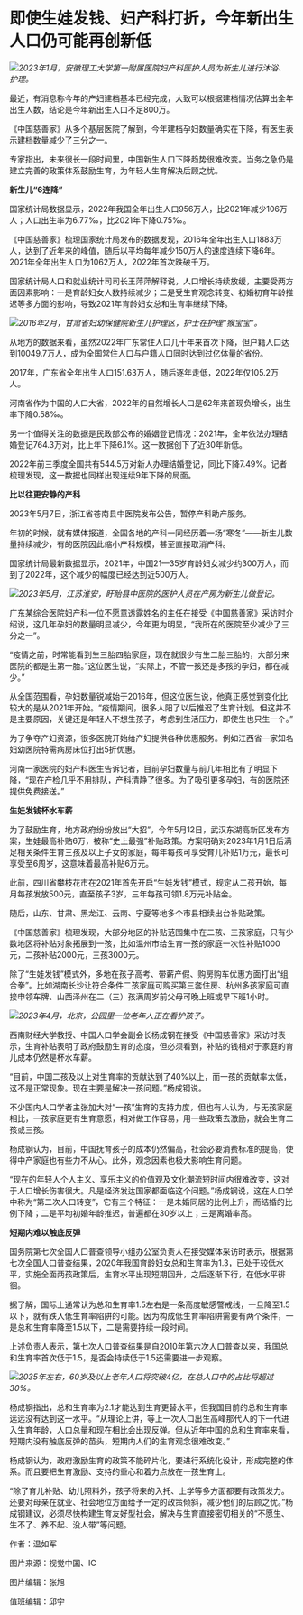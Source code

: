 # 即使生娃发钱、妇产科打折，今年新出生人口仍可能再创新低

![](https://inews.gtimg.com/om_bt/OyDOBTAldpI-czcopV9Q_WfNfU3ebczAPWG2jxGFYOz5cAA/1000)_2023年1月，安徽理工大学第一附属医院妇产科医护人员为新生儿进行沐浴、护理。_

最近，有消息称今年的产妇建档基本已经完成，大致可以根据建档情况估算出全年出生人数，结论是今年新出生人口不足800万。

《中国慈善家》从多个基层医院了解到，今年建档孕妇数量确实在下降，有医生表示建档数量减少了三分之一。

专家指出，未来很长一段时间里，中国新生人口下降趋势很难改变。当务之急仍是建立完善的政策体系鼓励生育，为年轻人生育解决后顾之忧。

**新生儿“6连降”**

国家统计局数据显示，2022年我国全年出生人口956万人，比2021年减少106万人；人口出生率为6.77‰，比2021年下降0.75‰。

《中国慈善家》梳理国家统计局发布的数据发现，2016年全年出生人口1883万人，达到了近年来的峰值，随后以平均每年减少150万人的速度连续下降6年。2021年全年出生人口为1062万人，2022年首次跌破千万。

国家统计局人口和就业统计司司长王萍萍解释说，人口增长持续放缓，主要受两方面因素影响：一是育龄妇女人数持续减少；二是受生育观念转变、初婚初育年龄推迟等多方面的影响，导致2021年育龄妇女总和生育率继续下降。

![](https://inews.gtimg.com/om_bt/OtMd9zy5F3axGYyBLuFSsP1hcGEJzd9c9ea9Kccqq4Ni0AA/1000)_2016年2月，甘肃省妇幼保健院新生儿护理区，护士在护理“猴宝宝”。_

从地方的数据来看，虽然2022年广东常住人口几十年来首次下降，但户籍人口达到10049.7万人，成为全国常住人口与户籍人口同时达到过亿体量的省份。

2017年，广东省全年出生人口151.63万人，随后逐年走低，2022年仅105.2万人。

河南省作为中国的人口大省，2022年的自然增长人口是62年来首现负增长，出生率下降0.58‰。

另一个值得关注的数据是民政部公布的婚姻登记情况：2021年，全年依法办理结婚登记764.3万对，比上年下降6.1%。这一数据创下了近30年新低。

2022年前三季度全国共有544.5万对新人办理结婚登记，同比下降7.49%。记者梳理发现，这一数据也同样出现连续9年下降的局面。

**比以往更安静的产科**

2023年5月7日，浙江省苍南县中医院发布公告，暂停产科助产服务。

年初的时候，就有媒体报道，全国各地的产科一同经历着一场“寒冬”——新生儿数量持续减少，有的医院因此缩小产科规模，甚至直接取消产科。

国家统计局最新数据显示，2021年，中国21—35岁育龄妇女减少约300万人，而到了2022年，这个减少的幅度已经达到近500万人。

![](https://inews.gtimg.com/om_bt/OkLcu2igNjiJI-UKXsuUy837Xjeq9BWBizaJ-0ZzVlAccAA/1000)_2023年5月，江苏淮安，盱眙县中医院的医护人员在产房为新生儿做登记。_

广东某综合医院妇产科一位不愿意透露姓名的主任在接受《中国慈善家》采访时介绍说，这几年孕妇的数量明显减少，今年更为明显，“我所在的医院至少减少了三分之一”。

“疫情之前，时常能看到生三胎四胎家庭，现在就很少有生二胎三胎的，大部分来医院的都是生第一胎。”这位医生说，“实际上，不管一孩还是多孩的孕妇，都在减少。”

从全国范围看，孕妇数量锐减始于2016年，但这位医生说，他真正感觉到变化比较大的是从2021年开始。“疫情期间，很多人阳了以后推迟了生育计划。但这并不是主要原因，关键还是年轻人不想生孩子，考虑到生活压力，即使生也只生一个。”

为了争夺产妇资源，很多医院开始给产妇提供各种优惠服务。例如江西省一家知名妇幼医院特需病房床位打出5折优惠。

河南一家医院的妇产科医生告诉记者，目前孕妇数量与前几年相比有了明显下降，“现在产检几乎不用排队，产科清静了很多。为了吸引更多孕妇，有的医院还提供免费接送。”

**生娃发钱杯水车薪**

为了鼓励生育，地方政府纷纷放出“大招”。今年5月12日，武汉东湖高新区发布方案，生娃最高补贴6万，被称“史上最强”补贴政策。方案明确对2023年1月1日后满足相关条件生育三孩及以上子女的家庭，每年每孩可享受育儿补贴1万元，最长可享受至6周岁，这意味着最高补贴6万元。

此前，四川省攀枝花市在2021年首先开启“生娃发钱”模式，规定从二孩开始，每月每孩发放500元，直至孩子3岁，三年每孩可领1.8万元补贴金。

随后，山东、甘肃、黑龙江、云南、宁夏等地多个市县相续出台补贴政策。

《中国慈善家》梳理发现，大部分地区的补贴范围集中在二孩、三孩家庭，只有少数地区将补贴对象拓展到一孩，比如温州市给生育一孩的家庭一次性补贴1000元，二孩补贴2000元，三孩3000元。

除了“生娃发钱”模式外，多地在孩子高考、带薪产假、购房购车优惠方面打出“组合拳”。比如湖南长沙让符合条件二孩家庭可购买第三套住房、杭州多孩家庭可直接申领车牌、山西泽州在二（三）孩满周岁前父母可晚上班或早下班1小时。

![](https://inews.gtimg.com/om_bt/OwhpbqT00aUnt4BV1b2QwDiu4--FVj1U7RoSVx_RZ9X6cAA/1000)_2023年4月，北京，公园里一位老年人正在看护孩子。_

西南财经大学教授、中国人口学会副会长杨成钢在接受《中国慈善家》采访时表示，生育补贴表明了政府鼓励生育的态度，但必须看到，补贴的钱相对于家庭的育儿成本仍然是杯水车薪。

“目前，中国二孩及以上对生育率的贡献达到了40%以上，而一孩的贡献率太低，这不是正常现象。现在主要是解决一孩问题。”杨成钢说。

不少国内人口学者主张加大对“一孩”生育的支持力度，但也有人认为，与无孩家庭相比，一孩家庭更有生育意愿，相对做工作容易，用一些政策去激励，就会生育二孩或三孩。

杨成钢认为，目前，中国抚育孩子的成本仍然偏高，社会必要消费标准的提高，使得中产家庭也有些力不从心。此外，观念因素也极大影响生育问题。

“现在的年轻人个人主义、享乐主义的价值观及文化潮流短时间内很难改变，这对于人口增长伤害很大。凡是经济发达国家都面临这个问题。”杨成钢说，这在人口学中称为“第二次人口转变”，它有三个特征：一是未婚同居的比例上升，而结婚的比例下降；二是平均初婚年龄推迟，普遍都在30岁以上；三是离婚率高。

**短期内难以触底反弹**

国务院第七次全国人口普查领导小组办公室负责人在接受媒体采访时表示，根据第七次全国人口普查结果，2020年我国育龄妇女总和生育率为1.3，已处于较低水平，实施全面两孩政策后，生育水平出现短期回升，之后逐渐下行，在低水平徘徊。

据了解，国际上通常认为总和生育率1.5左右是一条高度敏感警戒线，一旦降至1.5以下，就有跌入低生育率陷阱的可能。因为构成低生育率陷阱需要有两个条件，一是总和生育率降至1.5以下，二是需要持续一段时间。

上述负责人表示，第七次人口普查结果是自2010年第六次人口普查以来，我国总和生育率首次低于1.5，是否会持续低于1.5还需要进一步观察。

![](https://inews.gtimg.com/om_bt/ONiWogGEM_FulX5ZyktUu8W7HgRsnL2z4096GXh4q-qpcAA/1000)_2035年左右，60岁及以上老年人口将突破4亿，在总人口中的占比将超过30%。_

杨成钢指出，总和生育率为2.1才能达到生育更替水平，但我国目前的总和生育率远远没有达到这一水平。“从理论上讲，等上一次人口出生高峰那代人的下一代进入生育年龄，人口总量和现在相比会出现反弹。但从近年中国的总和生育率来看，短期内没有触底反弹的苗头，短期内人们的生育观念很难改变。”

杨成钢认为，政府激励生育的政策不能碎片化，要进行系统化设计，形成完整的体系。而且要把生育激励、支持的重心和着力点放在一孩生育上。

“除了育儿补贴、幼儿照料外，孩子将来的入托、上学等多方面都要有政策发力。还要对母亲在就业、社会地位方面给予一定的政策倾斜，减少他们的后顾之忧。”杨成钢建议，必须尽快构建生育友好型社会，解决与生育直接密切相关的“不愿生、生不了、养不起、没人带”等问题。

作者：温如军

图片来源：视觉中国、IC

图片编辑：张旭

值班编辑：邱宇

